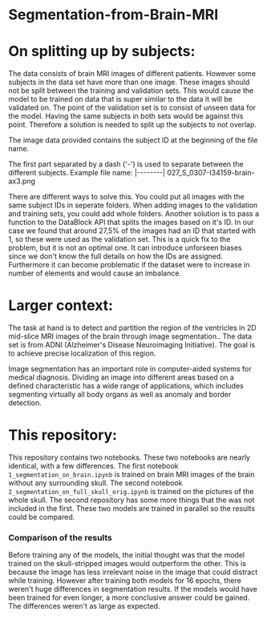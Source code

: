 # Segmentation-from-Brain-MRI
On splitting up by subjects:
================================

The data consists of brain MRI images of different patients. However some subjects in the data set have more than one image. These images should not be split between the training and validation sets. This would cause the model to be trained on data that is super similar to the data it will be validated on. The point of the validation set is to consist of unseen data for the model. Having the same subjects in both sets would be against this point. Therefore a solution is needed to split up the subjects to not overlap. 

The image data provided contains the subject ID at the beginning of the file name. 


The first part separated by a dash ('-') is used to separate between the different subjects.
Example file name:
|--------|
027_S_0307-I34159-brain-ax3.png


There are different ways to solve this. You could put all images with the same subject IDs in seperate folders. When adding images to the validation and training sets, you could add whole folders. 
Another solution is to pass a function to the DataBlock API that splits the images based on it's ID. In our case we found that around 27,5% of the images had an ID that started with 1, so these were used as the validation set. This is a quick fix to the problem, but it is not an optimal one. It can introduce unforseen biases since we don't know the full details on how the IDs are assigned. Furthermore it can become problematic if the dataset were to increase in number of elements and would cause an imbalance. 


Larger context: 
===================================
The task at hand is to detect  and partition the region of the ventricles in 2D mid-slice MRI images of the brain through image segmentation.. The data set is from ADNI (Alzheimer's Disease Neuroimaging Initiative). The goal is to achieve precise localization of this region. 

Image segmentation has an important role in computer-aided systems for medical diagnosis. Dividing an image into different areas based on a defined characteristic has a wide range of applications, which includes segmenting virtually all body organs as well as anomaly and border detection.


This repository:
===================================

This repository contains two notebooks. These two notebooks are nearly identical, with a few differences. The first notebook `1_segmentation_on_brain.ipynb` is trained on brain MRI images of the brain without any surrounding skull. The second notebook `2_segmentation_on_full_skull_orig.ipynb` is trained on the pictures of the whole skull. The second repository has some more things that the was not included in the first. These two models are trained in parallel so the results could be compared.

### Comparison of the results

Before training any of the models, the initial thought was that the model trained on the skull-stripped images would outperform the other. This is because the image has less irrelevant noise in the image that could distract while training. However after training both models for 16 epochs, there weren't huge differences in segmentation results. If the models would have been trained for even longer, a more conclusive answer could be gained. The differences weren't as large as expected.
